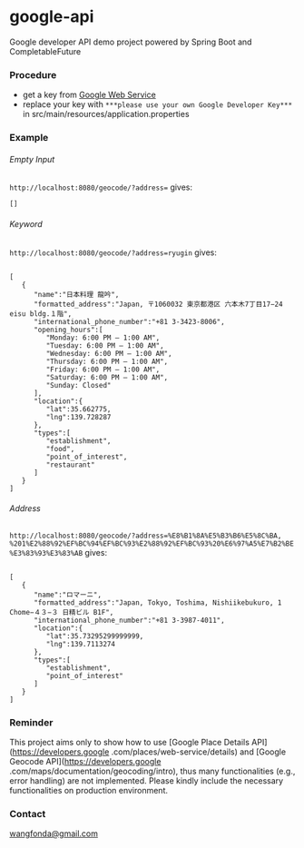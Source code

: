 google-api
======

Google developer API demo project powered by Spring Boot and CompletableFuture

### Procedure

- get a key from [Google Web Service](https://developers.google.com/places/web-service/get-api-key)
- replace your key with `***please use your own Google Developer Key***` in src/main/resources/application.properties


### Example

###### Empty Input
`http://localhost:8080/geocode/?address=` gives:
<pre><code>[]</pre></code>

###### Keyword
`http://localhost:8080/geocode/?address=ryugin` gives:
<pre><code>
[  
   {  
      "name":"日本料理 龍吟",
      "formatted_address":"Japan, 〒1060032 東京都港区 六本木7丁目17−24 eisu bldg.１階",
      "international_phone_number":"+81 3-3423-8006",
      "opening_hours":[  
         "Monday: 6:00 PM – 1:00 AM",
         "Tuesday: 6:00 PM – 1:00 AM",
         "Wednesday: 6:00 PM – 1:00 AM",
         "Thursday: 6:00 PM – 1:00 AM",
         "Friday: 6:00 PM – 1:00 AM",
         "Saturday: 6:00 PM – 1:00 AM",
         "Sunday: Closed"
      ],
      "location":{  
         "lat":35.662775,
         "lng":139.728287
      },
      "types":[  
         "establishment",
         "food",
         "point_of_interest",
         "restaurant"
      ]
   }
]
</pre></code>

###### Address
`http://localhost:8080/geocode/?address=%E8%B1%8A%E5%B3%B6%E5%8C%BA,
%201%E2%88%92%EF%BC%94%EF%BC%93%E2%88%92%EF%BC%93%20%E6%97%A5%E7%B2%BE%E3%83%93%E3%83%AB` gives:
<pre><code>
[  
   {  
      "name":"ロマーニ",
      "formatted_address":"Japan, Tokyo, Toshima, Nishiikebukuro, 1 Chome−４３−３ 日精ビル B1F",
      "international_phone_number":"+81 3-3987-4011",
      "location":{  
         "lat":35.73295299999999,
         "lng":139.7113274
      },
      "types":[  
         "establishment",
         "point_of_interest"
      ]
   }
]
</pre></code>

### Reminder

This project aims only to show how to use [Google Place Details API](https://developers.google
.com/places/web-service/details) and [Google Geocode API](https://developers.google
.com/maps/documentation/geocoding/intro), thus many functionalities (e.g., error handling) are not implemented. Please 
kindly include the necessary functionalities on production environment.


### Contact
wangfonda@gmail.com
